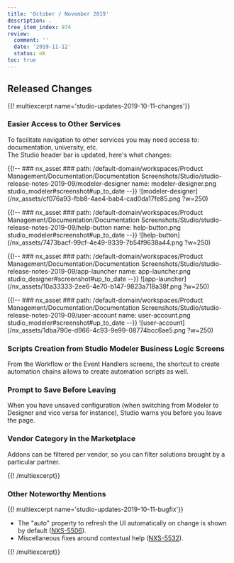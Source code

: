 ```yaml
---
title: 'October / November 2019'
description: .
tree_item_index: 974
review:
  comment: ''
  date: '2019-11-12'
  status: ok
toc: true
---
```


## Released Changes

{{! multiexcerpt name='studio-updates-2019-10-11-changes'}}

### Easier Access to Other Services

To facilitate navigation to other services you may need access to: documentation, university, etc. </br>
The Studio header bar is updated, here's what changes:

{{!--     ### nx_asset ###
    path: /default-domain/workspaces/Product Management/Documentation/Documentation Screenshots/Studio/studio-release-notes-2019-09/modeler-designer
    name: modeler-designer.png
    studio_modeler#screenshot#up_to_date
--}}
![modeler-designer](/nx_assets/cf076a93-fbb8-4ae4-bab4-cad0da17fe85.png ?w=250)

{{!--     ### nx_asset ###
    path: /default-domain/workspaces/Product Management/Documentation/Documentation Screenshots/Studio/studio-release-notes-2019-09/help-button
    name: help-button.png
    studio_modeler#screenshot#up_to_date
--}}
![help-button](/nx_assets/7473bacf-99cf-4e49-9339-7b54f9638a44.png ?w=250)

{{!--     ### nx_asset ###
    path: /default-domain/workspaces/Product Management/Documentation/Documentation Screenshots/Studio/studio-release-notes-2019-09/app-launcher
    name: app-launcher.png
    studio_designer#screenshot#up_to_date
--}}
![app-launcher](/nx_assets/10a33333-2ee6-4e70-b147-9823a718a38f.png ?w=250)

{{!--     ### nx_asset ###
    path: /default-domain/workspaces/Product Management/Documentation/Documentation Screenshots/Studio/studio-release-notes-2019-09/user-account
    name: user-account.png
    studio_modeler#screenshot#up_to_date
--}}
![user-account](/nx_assets/1dba790e-d966-4c93-9e99-08774bcc6ae5.png ?w=250)

### Scripts Creation from Studio Modeler Business Logic Screens

From the Workflow or the Event Handlers screens, the shortcut to create automation chains allows to create automation scripts as well.

### Prompt to Save Before Leaving

When you have unsaved configuration (when switching from Modeler to Designer and vice versa for instance), Studio warns you before you leave the page.

### Vendor Category in the Marketplace

Addons can be filtered per vendor, so you can filter solutions brought by a particular partner.

{{! /multiexcerpt}}

### Other Noteworthy Mentions

{{! multiexcerpt name='studio-updates-2019-10-11-bugfix'}}
- The "auto" property to refresh the UI automatically on change is shown by default ([NXS-5506](https://jira.nuxeo.com/browse/NXS-5506)).
- Miscellaneous fixes around contextual help ([NXS-5532](https://jira.nuxeo.com/browse/NXS-5532)).

{{! /multiexcerpt}}
